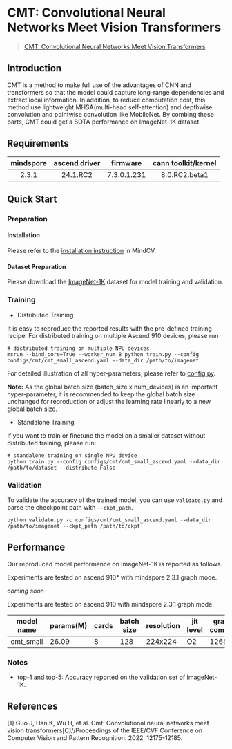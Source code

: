 # CMT: Convolutional Neural Networks Meet Vision Transformers

> [CMT: Convolutional Neural Networks Meet Vision Transformers](https://arxiv.org/abs/2107.06263)


## Introduction

CMT is a method to make full use of the advantages of CNN and transformers so that the model could capture long-range
dependencies and extract local information. In addition, to reduce computation cost, this method use lightweight MHSA(multi-head self-attention)
and depthwise convolution and pointwise convolution like MobileNet. By combing these parts, CMT could get a SOTA performance
on ImageNet-1K dataset.

## Requirements
| mindspore | ascend driver |  firmware   | cann toolkit/kernel |
| :-------: | :-----------: | :---------: | :-----------------: |
|   2.3.1   |   24.1.RC2    | 7.3.0.1.231 |    8.0.RC2.beta1    |


## Quick Start

### Preparation

#### Installation

Please refer to the [installation instruction](https://mindspore-lab.github.io/mindcv/installation/) in MindCV.

#### Dataset Preparation

Please download the [ImageNet-1K](https://www.image-net.org/challenges/LSVRC/2012/index.php) dataset for model training and validation.

### Training

* Distributed Training

It is easy to reproduce the reported results with the pre-defined training recipe. For distributed training on multiple Ascend 910 devices, please run

```shell
# distributed training on multiple NPU devices
msrun --bind_core=True --worker_num 8 python train.py --config configs/cmt/cmt_small_ascend.yaml --data_dir /path/to/imagenet
```


For detailed illustration of all hyper-parameters, please refer to [config.py](https://github.com/mindspore-lab/mindcv/blob/main/config.py).

**Note:**  As the global batch size  (batch_size x num_devices) is an important hyper-parameter, it is recommended to keep the global batch size unchanged for reproduction or adjust the learning rate linearly to a new global batch size.

* Standalone Training

If you want to train or finetune the model on a smaller dataset without distributed training, please run:

```shell
# standalone training on single NPU device
python train.py --config configs/cmt/cmt_small_ascend.yaml --data_dir /path/to/dataset --distribute False
```

### Validation

To validate the accuracy of the trained model, you can use `validate.py` and parse the checkpoint path with `--ckpt_path`.

```
python validate.py -c configs/cmt/cmt_small_ascend.yaml --data_dir /path/to/imagenet --ckpt_path /path/to/ckpt
```

## Performance

Our reproduced model performance on ImageNet-1K is reported as follows.

Experiments are tested on ascend 910* with mindspore 2.3.1 graph mode.

*coming soon*

Experiments are tested on ascend 910 with mindspore 2.3.1 graph mode.

| model name | params(M) | cards | batch size | resolution | jit level | graph compile | ms/step | img/s   | acc@top1 | acc@top5 | recipe                                                                                      | weight                                                                               |
| ---------- | --------- | ----- | ---------- | ---------- | --------- | ------------- | ------- | ------- | -------- | -------- | ------------------------------------------------------------------------------------------- | ------------------------------------------------------------------------------------ |
| cmt_small  | 26.09     | 8     | 128        | 224x224    | O2        | 1268s         | 500.64  | 2048.01 | 83.24    | 96.41    | [yaml](https://github.com/mindspore-lab/mindcv/blob/main/configs/cmt/cmt_small_ascend.yaml) | [weights](https://download.mindspore.cn/toolkits/mindcv/cmt/cmt_small-6858ee22.ckpt) |

### Notes
- top-1 and top-5: Accuracy reported on the validation set of ImageNet-1K.

## References

<!--- Guideline: Citation format should follow GB/T 7714. -->
[1] Guo J, Han K, Wu H, et al. Cmt: Convolutional neural networks meet vision transformers[C]//Proceedings of the IEEE/CVF Conference on Computer Vision and Pattern Recognition. 2022: 12175-12185.
